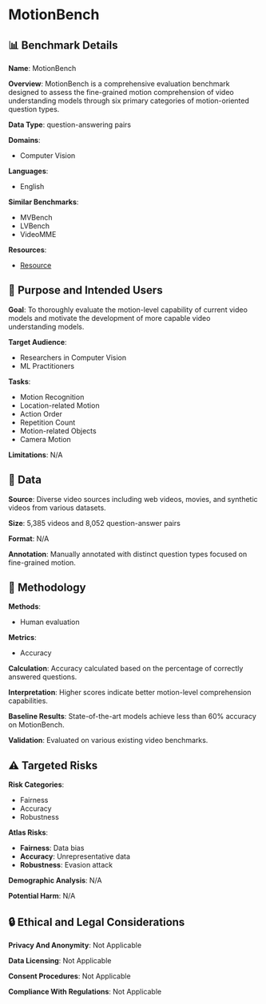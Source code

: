 # MotionBench

## 📊 Benchmark Details

**Name**: MotionBench

**Overview**: MotionBench is a comprehensive evaluation benchmark designed to assess the fine-grained motion comprehension of video understanding models through six primary categories of motion-oriented question types.

**Data Type**: question-answering pairs

**Domains**:
- Computer Vision

**Languages**:
- English

**Similar Benchmarks**:
- MVBench
- LVBench
- VideoMME

**Resources**:
- [Resource](https://motion-bench.github.io)

## 🎯 Purpose and Intended Users

**Goal**: To thoroughly evaluate the motion-level capability of current video models and motivate the development of more capable video understanding models.

**Target Audience**:
- Researchers in Computer Vision
- ML Practitioners

**Tasks**:
- Motion Recognition
- Location-related Motion
- Action Order
- Repetition Count
- Motion-related Objects
- Camera Motion

**Limitations**: N/A

## 💾 Data

**Source**: Diverse video sources including web videos, movies, and synthetic videos from various datasets.

**Size**: 5,385 videos and 8,052 question-answer pairs

**Format**: N/A

**Annotation**: Manually annotated with distinct question types focused on fine-grained motion.

## 🔬 Methodology

**Methods**:
- Human evaluation

**Metrics**:
- Accuracy

**Calculation**: Accuracy calculated based on the percentage of correctly answered questions.

**Interpretation**: Higher scores indicate better motion-level comprehension capabilities.

**Baseline Results**: State-of-the-art models achieve less than 60% accuracy on MotionBench.

**Validation**: Evaluated on various existing video benchmarks.

## ⚠️ Targeted Risks

**Risk Categories**:
- Fairness
- Accuracy
- Robustness

**Atlas Risks**:
- **Fairness**: Data bias
- **Accuracy**: Unrepresentative data
- **Robustness**: Evasion attack

**Demographic Analysis**: N/A

**Potential Harm**: N/A

## 🔒 Ethical and Legal Considerations

**Privacy And Anonymity**: Not Applicable

**Data Licensing**: Not Applicable

**Consent Procedures**: Not Applicable

**Compliance With Regulations**: Not Applicable
